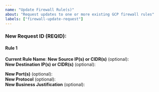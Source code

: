 ```yaml
---
name: "Update Firewall Rule(s)"
about: "Request updates to one or more existing GCP firewall rules"
labels: ["firewall-update-request"]
---
```


### New Request ID (REQID): <!-- e.g. REQ2345678 -->

#### Rule 1
**Current Rule Name**: <!-- e.g. AUTO-REQ1234567-123456789-TCP-443-1 -->
**New Source IP(s) or CIDR(s)** (optional):  
**New Destination IP(s) or CIDR(s)** (optional):  
<!-- The direction field is no longer editable.  Direction will be determined automatically based on the source and destination boundaries. -->
**New Port(s)** (optional):  
**New Protocol** (optional):  
**New Business Justification** (optional):  

